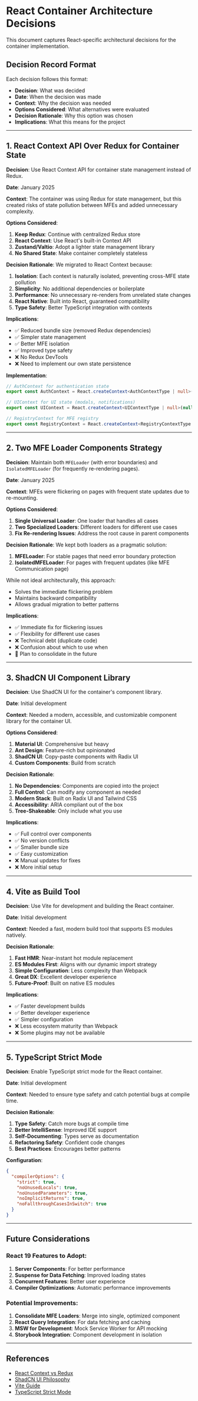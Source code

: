 # React Container Architecture Decisions

This document captures React-specific architectural decisions for the container implementation.

## Decision Record Format

Each decision follows this format:

- **Decision**: What was decided
- **Date**: When the decision was made
- **Context**: Why the decision was needed
- **Options Considered**: What alternatives were evaluated
- **Decision Rationale**: Why this option was chosen
- **Implications**: What this means for the project

---

## 1. React Context API Over Redux for Container State

**Decision**: Use React Context API for container state management instead of Redux.

**Date**: January 2025

**Context**:
The container was using Redux for state management, but this created risks of state pollution between MFEs and added unnecessary complexity.

**Options Considered**:

1. **Keep Redux**: Continue with centralized Redux store
2. **React Context**: Use React's built-in Context API
3. **Zustand/Valtio**: Adopt a lighter state management library
4. **No Shared State**: Make container completely stateless

**Decision Rationale**:
We migrated to React Context because:

1. **Isolation**: Each context is naturally isolated, preventing cross-MFE state pollution
2. **Simplicity**: No additional dependencies or boilerplate
3. **Performance**: No unnecessary re-renders from unrelated state changes
4. **React Native**: Built into React, guaranteed compatibility
5. **Type Safety**: Better TypeScript integration with contexts

**Implications**:

- ✅ Reduced bundle size (removed Redux dependencies)
- ✅ Simpler state management
- ✅ Better MFE isolation
- ✅ Improved type safety
- ❌ No Redux DevTools
- ❌ Need to implement our own state persistence

**Implementation**:

```typescript
// AuthContext for authentication state
export const AuthContext = React.createContext<AuthContextType | null>(null);

// UIContext for UI state (modals, notifications)
export const UIContext = React.createContext<UIContextType | null>(null);

// RegistryContext for MFE registry
export const RegistryContext = React.createContext<RegistryContextType | null>(null);
```

---

## 2. Two MFE Loader Components Strategy

**Decision**: Maintain both `MFELoader` (with error boundaries) and `IsolatedMFELoader` (for frequently re-rendering pages).

**Date**: January 2025

**Context**:
MFEs were flickering on pages with frequent state updates due to re-mounting.

**Options Considered**:

1. **Single Universal Loader**: One loader that handles all cases
2. **Two Specialized Loaders**: Different loaders for different use cases
3. **Fix Re-rendering Issues**: Address the root cause in parent components

**Decision Rationale**:
We kept both loaders as a pragmatic solution:

1. **MFELoader**: For stable pages that need error boundary protection
2. **IsolatedMFELoader**: For pages with frequent updates (like MFE Communication page)

While not ideal architecturally, this approach:

- Solves the immediate flickering problem
- Maintains backward compatibility
- Allows gradual migration to better patterns

**Implications**:

- ✅ Immediate fix for flickering issues
- ✅ Flexibility for different use cases
- ❌ Technical debt (duplicate code)
- ❌ Confusion about which to use when
- 🔄 Plan to consolidate in the future

---

## 3. ShadCN UI Component Library

**Decision**: Use ShadCN UI for the container's component library.

**Date**: Initial development

**Context**:
Needed a modern, accessible, and customizable component library for the container UI.

**Options Considered**:

1. **Material UI**: Comprehensive but heavy
2. **Ant Design**: Feature-rich but opinionated
3. **ShadCN UI**: Copy-paste components with Radix UI
4. **Custom Components**: Build from scratch

**Decision Rationale**:

1. **No Dependencies**: Components are copied into the project
2. **Full Control**: Can modify any component as needed
3. **Modern Stack**: Built on Radix UI and Tailwind CSS
4. **Accessibility**: ARIA compliant out of the box
5. **Tree-Shakeable**: Only include what you use

**Implications**:

- ✅ Full control over components
- ✅ No version conflicts
- ✅ Smaller bundle size
- ✅ Easy customization
- ❌ Manual updates for fixes
- ❌ More initial setup

---

## 4. Vite as Build Tool

**Decision**: Use Vite for development and building the React container.

**Date**: Initial development

**Context**:
Needed a fast, modern build tool that supports ES modules natively.

**Decision Rationale**:

1. **Fast HMR**: Near-instant hot module replacement
2. **ES Modules First**: Aligns with our dynamic import strategy
3. **Simple Configuration**: Less complexity than Webpack
4. **Great DX**: Excellent developer experience
5. **Future-Proof**: Built on native ES modules

**Implications**:

- ✅ Faster development builds
- ✅ Better developer experience
- ✅ Simpler configuration
- ❌ Less ecosystem maturity than Webpack
- ❌ Some plugins may not be available

---

## 5. TypeScript Strict Mode

**Decision**: Enable TypeScript strict mode for the React container.

**Date**: Initial development

**Context**:
Needed to ensure type safety and catch potential bugs at compile time.

**Decision Rationale**:

1. **Type Safety**: Catch more bugs at compile time
2. **Better IntelliSense**: Improved IDE support
3. **Self-Documenting**: Types serve as documentation
4. **Refactoring Safety**: Confident code changes
5. **Best Practices**: Encourages better patterns

**Configuration**:

```json
{
  "compilerOptions": {
    "strict": true,
    "noUnusedLocals": true,
    "noUnusedParameters": true,
    "noImplicitReturns": true,
    "noFallthroughCasesInSwitch": true
  }
}
```

---

## Future Considerations

### React 19 Features to Adopt:

1. **Server Components**: For better performance
2. **Suspense for Data Fetching**: Improved loading states
3. **Concurrent Features**: Better user experience
4. **Compiler Optimizations**: Automatic performance improvements

### Potential Improvements:

1. **Consolidate MFE Loaders**: Merge into single, optimized component
2. **React Query Integration**: For data fetching and caching
3. **MSW for Development**: Mock Service Worker for API mocking
4. **Storybook Integration**: Component development in isolation

---

## References

- [React Context vs Redux](https://blog.logrocket.com/react-context-api-vs-redux/)
- [ShadCN UI Philosophy](https://ui.shadcn.com/docs)
- [Vite Guide](https://vitejs.dev/guide/)
- [TypeScript Strict Mode](https://www.typescriptlang.org/tsconfig#strict)